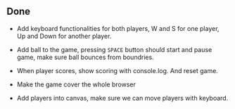 ## Done
- Add keyboard functionalities for both players, W and S for one player, Up and Down for another player.
- Add ball to the game, pressing ```SPACE``` button should start and pause game, make sure ball bounces from boundries.
- When player scores, show scoring with console.log. And reset game.

- Make the game cover the whole browser
- Add players into canvas, make sure we can move players with keyboard.
